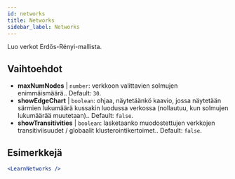 ```yaml
---
id: networks
title: Networks
sidebar_label: Networks
---
```


Luo verkot Erdős-Rényi-mallista.

## Vaihtoehdot

* __maxNumNodes__ | `number`: verkkoon valittavien solmujen enimmäismäärä.. Default: `30`.
* __showEdgeChart__ | `boolean`: ohjaa, näytetäänkö kaavio, jossa näytetään särmien lukumäärä kussakin luodussa verkossa (nollautuu, kun solmujen lukumäärää muutetaan).. Default: `false`.
* __showTransitivities__ | `boolean`: lasketaanko muodostettujen verkkojen transitiviisuudet / globaalit klusterointikertoimet.. Default: `false`.


## Esimerkkejä

```jsx live
<LearnNetworks />
```

